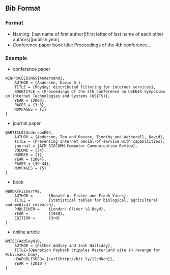 ## Bib Format

### Format
- Naming: [last name of first author][first letter of last name of each other authors][publish year]
- Conference paper book title: Proceedings of the 4th conference...

### Example
- conference paper
```
@INPROCEEDINGS{Andersen03,
    AUTHOR = {Andersen, David G.},
    TITLE = {Mayday: distributed filtering for internet services},
    BOOKTITLE = {Proceedings of the 4th conference on USENIX Symposium on Internet Technologies and Systems (USITS)},
    YEAR = {2003},
    PAGES = {3-3},
    NUMPAGES = {1}
}
```

- journal paper
```
@ARTICLE{AndersonR04,
    AUTHOR = {Anderson, Tom and Roscoe, Timothy and Wetherall, David},
    TITLE = {Preventing Internet denial-of-service with capabilities},
    journal = {ACM SIGCOMM Computer Communication Review},
    VOLUME = {34},
    NUMBER = {1},
    YEAR = {2004},
    PAGES = {39-44},
    NUMPAGES = {5}
}
```

- book
```
@BOOK{FisherY48,
    AUTHOR =       {Ronald A. Fisher and Frank Yates},
    TITLE =        {Statistical tables for biological, agricultural and medical research},
    PUBLISHER =    {London: Oliver \& Boyd},
    YEAR =         {1948},
    EDITION =      {3rd}
}
```

- online article
```
@MISC{AddleyH10,
    AUTHOR = {Esther Addley and Josh Halliday},
    TITLE={Operation Payback cripples MasterCard site in revenge for WikiLeaks ban},
    HOWPUBLISHED= {\url{http://bit.ly/12cdNcn}},
    YEAR = {2010 }
}
```
